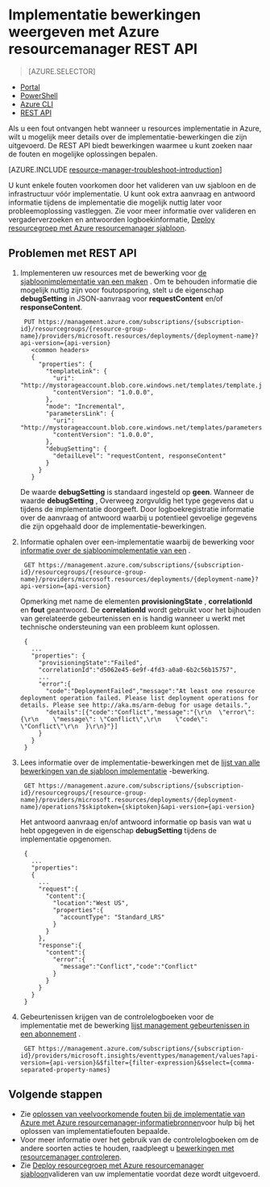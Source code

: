 <properties
   pageTitle="Implementatie bewerkingen met REST API weergeven | Microsoft Azure"
   description="Wordt beschreven hoe de Azure resourcemanager REST API gebruiken om te bepalen problemen uit resourcemanager-implementatie."
   services="azure-resource-manager,virtual-machines"
   documentationCenter=""
   tags="top-support-issue"
   authors="tfitzmac"
   manager="timlt"
   editor="tysonn"/>

<tags
   ms.service="azure-resource-manager"
   ms.devlang="na"
   ms.topic="article"
   ms.tgt_pltfrm="vm-multiple"
   ms.workload="infrastructure"
   ms.date="06/13/2016"
   ms.author="tomfitz"/>

# <a name="view-deployment-operations-with-azure-resource-manager-rest-api"></a>Implementatie bewerkingen weergeven met Azure resourcemanager REST API

> [AZURE.SELECTOR]
- [Portal](resource-manager-troubleshoot-deployments-portal.md)
- [PowerShell](resource-manager-troubleshoot-deployments-powershell.md)
- [Azure CLI](resource-manager-troubleshoot-deployments-cli.md)
- [REST API](resource-manager-troubleshoot-deployments-rest.md)

Als u een fout ontvangen hebt wanneer u resources implementatie in Azure, wilt u mogelijk meer details over de implementatie-bewerkingen die zijn uitgevoerd. De REST API biedt bewerkingen waarmee u kunt zoeken naar de fouten en mogelijke oplossingen bepalen.

[AZURE.INCLUDE [resource-manager-troubleshoot-introduction](../includes/resource-manager-troubleshoot-introduction.md)]

U kunt enkele fouten voorkomen door het valideren van uw sjabloon en de infrastructuur vóór implementatie. U kunt ook extra aanvraag en antwoord informatie tijdens de implementatie die mogelijk nuttig later voor probleemoplossing vastleggen. Zie voor meer informatie over valideren en vergaderverzoeken en antwoorden logboekinformatie, [Deploy resourcegroep met Azure resourcemanager sjabloon](resource-group-template-deploy-rest.md).

## <a name="troubleshoot-with-rest-api"></a>Problemen met REST API

1. Implementeren uw resources met de bewerking voor [de sjabloonimplementatie van een maken](https://msdn.microsoft.com/library/azure/dn790564.aspx) . Om te behouden informatie die mogelijk nuttig zijn voor foutopsporing, stelt u de eigenschap **debugSetting** in JSON-aanvraag voor **requestContent** en/of **responseContent**. 

        PUT https://management.azure.com/subscriptions/{subscription-id}/resourcegroups/{resource-group-name}/providers/microsoft.resources/deployments/{deployment-name}?api-version={api-version}
          <common headers>
          {
            "properties": {
              "templateLink": {
                "uri": "http://mystorageaccount.blob.core.windows.net/templates/template.json",
                "contentVersion": "1.0.0.0",
              },
              "mode": "Incremental",
              "parametersLink": {
                "uri": "http://mystorageaccount.blob.core.windows.net/templates/parameters.json",
                "contentVersion": "1.0.0.0",      
              },
              "debugSetting": {
                "detailLevel": "requestContent, responseContent"
              }
            }
          }

    De waarde **debugSetting** is standaard ingesteld op **geen**. Wanneer de waarde **debugSetting** , Overweeg zorgvuldig het type gegevens dat u tijdens de implementatie doorgeeft. Door logboekregistratie informatie over de aanvraag of antwoord waarbij u potentieel gevoelige gegevens die zijn opgehaald door de implementatie-bewerkingen. 

2. Informatie ophalen over een-implementatie waarbij de bewerking voor [informatie over de sjabloonimplementatie van een](https://msdn.microsoft.com/library/azure/dn790565.aspx) .

        GET https://management.azure.com/subscriptions/{subscription-id}/resourcegroups/{resource-group-name}/providers/microsoft.resources/deployments/{deployment-name}?api-version={api-version}

    Opmerking met name de elementen **provisioningState** , **correlationId** en **fout** geantwoord. De **correlationId** wordt gebruikt voor het bijhouden van gerelateerde gebeurtenissen en is handig wanneer u werkt met technische ondersteuning van een probleem kunt oplossen.
    
        { 
          ...
          "properties": {
            "provisioningState":"Failed",
            "correlationId":"d5062e45-6e9f-4fd3-a0a0-6b2c56b15757",
            ...
            "error":{
              "code":"DeploymentFailed","message":"At least one resource deployment operation failed. Please list deployment operations for details. Please see http://aka.ms/arm-debug for usage details.",
              "details":[{"code":"Conflict","message":"{\r\n  \"error\": {\r\n    \"message\": \"Conflict\",\r\n    \"code\": \"Conflict\"\r\n  }\r\n}"}]
            }  
          }
        }

3. Lees informatie over de implementatie-bewerkingen met de [lijst van alle bewerkingen van de sjabloon implementatie](https://msdn.microsoft.com/library/azure/dn790518.aspx) -bewerking. 

        GET https://management.azure.com/subscriptions/{subscription-id}/resourcegroups/{resource-group-name}/providers/microsoft.resources/deployments/{deployment-name}/operations?$skiptoken={skiptoken}&api-version={api-version}

    Het antwoord aanvraag en/of antwoord informatie op basis van wat u hebt opgegeven in de eigenschap **debugSetting** tijdens de implementatie opgenomen.
    
        {
          ...
          "properties": 
          {
            ...
            "request":{
              "content":{
                "location":"West US",
                "properties":{
                  "accountType": "Standard_LRS"
                }
              }
            },
            "response":{
              "content":{
                "error":{
                  "message":"Conflict","code":"Conflict"
                }
              }
            }
          }
        }

4. Gebeurtenissen krijgen van de controlelogboeken voor de implementatie met de bewerking [lijst management gebeurtenissen in een abonnement](https://msdn.microsoft.com/library/azure/dn931934.aspx) .

        GET https://management.azure.com/subscriptions/{subscription-id}/providers/microsoft.insights/eventtypes/management/values?api-version={api-version}&$filter={filter-expression}&$select={comma-separated-property-names}


## <a name="next-steps"></a>Volgende stappen

- Zie [oplossen van veelvoorkomende fouten bij de implementatie van Azure met Azure resourcemanager-informatiebronnen](resource-manager-common-deployment-errors.md)voor hulp bij het oplossen van implementatiefouten bepaalde.
- Voor meer informatie over het gebruik van de controlelogboeken om de andere soorten acties te houden, raadpleegt u [bewerkingen met resourcemanager controleren](resource-group-audit.md).
- Zie [Deploy resourcegroep met Azure resourcemanager sjabloon](resource-group-template-deploy.md)valideren van uw implementatie voordat deze wordt uitgevoerd.
